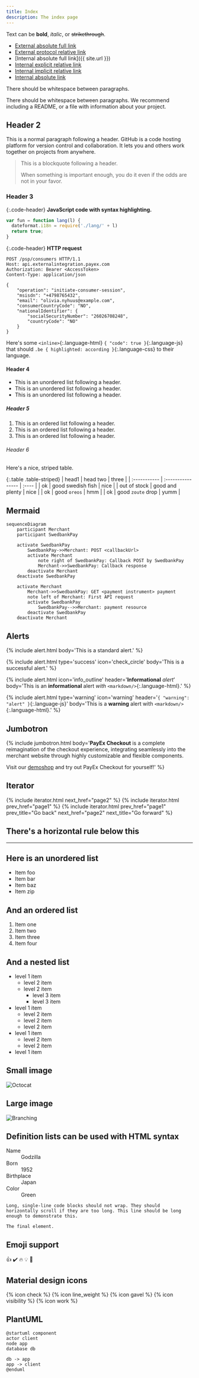 ```yaml
---
title: Index
description: The index page
---
```


Text can be **bold**, _italic_, or ~~strikethrough~~.

* [External absolute full link](https://www.wikipedia.org)
* [External protocol relative link](//www.wikipedia.org)
* [Internal absolute full link]({{ site.url }})
* [Internal explicit relative link](./page1)
* [Internal implicit relative link](page1)
* [Internal absolute link](/page1)

There should be whitespace between paragraphs.

There should be whitespace between paragraphs. We recommend including a README, or a file with information about your project.

## Header 2

This is a normal paragraph following a header. GitHub is a code hosting platform for version control and collaboration. It lets you and others work together on projects from anywhere.

> This is a blockquote following a header.
>
> When something is important enough, you do it even if the odds are not in your favor.

### Header 3

{:.code-header}
**JavaScript code with syntax highlighting.**

```js
var fun = function lang(l) {
  dateformat.i18n = require('./lang/' + l)
  return true;
}
```

{:.code-header}
**HTTP request**

```http
POST /psp/consumers HTTP/1.1
Host: api.externalintegration.payex.com
Authorization: Bearer <AccessToken>
Content-Type: application/json

{
    "operation": "initiate-consumer-session",
    "msisdn": "+4798765432",
    "email": "olivia.nyhuus@example.com",
    "consumerCountryCode": "NO",
    "nationalIdentifier": {
        "socialSecurityNumber": "26026708248",
        "countryCode": "NO"
    }
}
```

Here's some `<inline>`{:.language-html} `{ "code": true }`{:.language-js}
that should `.be { highlighted: according }`{:.language-css} to their
language.

#### Header 4

* This is an unordered list following a header.
* This is an unordered list following a header.
* This is an unordered list following a header.

##### Header 5

1. This is an ordered list following a header.
2. This is an ordered list following a header.
3. This is an ordered list following a header.

###### Header 6

Here's a nice, striped table.

{:.table .table-striped}
| head1        | head two          | three |
| :----------- | :---------------- | :---- |
| ok           | good swedish fish | nice  |
| out of stock | good and plenty   | nice  |
| ok           | good `oreos`      | hmm   |
| ok           | good `zoute` drop | yumm  |

## Mermaid

```mermaid
sequenceDiagram
    participant Merchant
    participant SwedbankPay

    activate SwedbankPay
        SwedbankPay->>Merchant: POST <callbackUrl>
        activate Merchant
            note right of SwedbankPay: Callback POST by SwedbankPay
            Merchant->>SwedbankPay: Callback response
        deactivate Merchant
    deactivate SwedbankPay

    activate Merchant
        Merchant->>SwedbankPay: GET <payment instrument> payment
        note left of Merchant: First API request
        activate SwedbankPay
            SwedbankPay-->>Merchant: payment resource
        deactivate SwedbankPay
    deactivate Merchant
```

## Alerts

{% include alert.html body='This is a standard alert.' %}

{% include alert.html type='success'
                      icon='check_circle'
                      body='This is a successful alert.' %}

{% include alert.html icon='info_outline'
                      header='**Informational** *alert*'
                      body='This is an **informational** alert *with* `<markdown/>`{:.language-html}.' %}

{% include alert.html type='warning'
                      icon='warning'
                      header='`{ "warning": "alert" }`{:.language-js}'
                      body='This is a **warning** alert with `<markdown/>`{:.language-html}.' %}

## Jumbotron

{% include jumbotron.html body='**PayEx Checkout** is a complete reimagination
of the checkout experience, integrating seamlessly into the merchant website
through highly customizable and flexible components.

Visit our [demoshop](https://ecom.externalintegration.payex.com/pspdemoshop)
and try out PayEx Checkout for yourself!' %}

## Iterator

{% include iterator.html next_href="page2" %}
{% include iterator.html prev_href="page1" %}
{% include iterator.html prev_href="page1"
                         prev_title="Go back"
                         next_href="page2"
                         next_title="Go forward" %}

## There's a horizontal rule below this

* * *

## Here is an unordered list

* Item foo
* Item bar
* Item baz
* Item zip

## And an ordered list

1. Item one
1. Item two
1. Item three
1. Item four

## And a nested list

* level 1 item
  * level 2 item
  * level 2 item
    * level 3 item
    * level 3 item
* level 1 item
  * level 2 item
  * level 2 item
  * level 2 item
* level 1 item
  * level 2 item
  * level 2 item
* level 1 item

## Small image

![Octocat](https://github.githubassets.com/images/icons/emoji/octocat.png)

## Large image

![Branching](https://guides.github.com/activities/hello-world/branching.png)

## Definition lists can be used with HTML syntax

<dl>
    <dt>Name</dt>
    <dd>Godzilla</dd>
    <dt>Born</dt>
    <dd>1952</dd>
    <dt>Birthplace</dt>
    <dd>Japan</dd>
    <dt>Color</dt>
    <dd>Green</dd>
</dl>

```
Long, single-line code blocks should not wrap. They should horizontally scroll if they are too long. This line should be long enough to demonstrate this.
```

```
The final element.
```

## Emoji support

:+1: :heavy_check_mark: :fire: 💡 :unicorn:

## Material design icons

{% icon check %} {% icon line_weight %} {% icon gavel %} {% icon visibility %}
{% icon work %}

## PlantUML

```plantUML
@startuml component
actor client
node app
database db

db -> app
app -> client
@enduml
```
